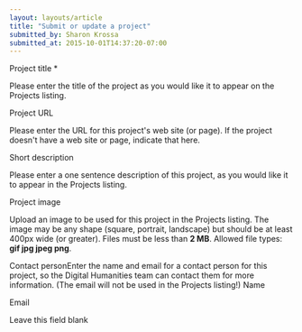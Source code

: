 ```yaml
---
layout: layouts/article
title: "Submit or update a project"
submitted_by: Sharon Krossa
submitted_at: 2015-10-01T14:37:20-07:00
---
```



Project title \*

Please enter the title of the project as you would like it to appear on the Projects listing.


Project URL

Please enter the URL for this project's web site (or page). If the project doesn't have a web site or page, indicate that here.


Short description

Please enter a one sentence description of this project, as you would like it to appear in the Projects listing.


Project image


Upload an image to be used for this project in the Projects listing. The image may be any shape (square, portrait, landscape) but should be at least 400px wide (or greater).
Files must be less than **2 MB**.
Allowed file types: **gif jpg jpeg png**.

Contact personEnter the name and email for a contact person for this project, so the Digital Humanities team can contact them for more information. (The email will not be used in the Projects listing!)
Name



Email











Leave this field blank


